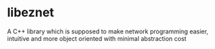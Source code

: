 # libeznet
A C++ library which is supposed to make network programming easier, intuitive and more object oriented with minimal abstraction cost
